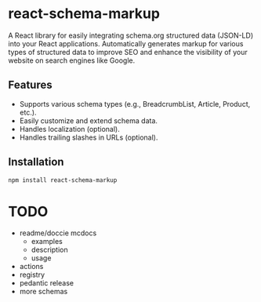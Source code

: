 # react-schema-markup

A React library for easily integrating schema.org structured data (JSON-LD) into your React applications. Automatically generates markup for various types of structured data to improve SEO and enhance the visibility of your website on search engines like Google.

## Features

- Supports various schema types (e.g., BreadcrumbList, Article, Product, etc.).
- Easily customize and extend schema data.
- Handles localization (optional).
- Handles trailing slashes in URLs (optional).

## Installation

```bash
npm install react-schema-markup
```

# TODO
 - readme/doccie mcdocs
   - examples
   - description
   - usage
 - actions
 - registry
 - pedantic release
 - more schemas


